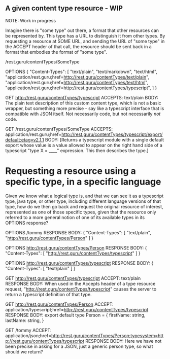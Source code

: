 A given content type resource - WIP
-----------------------------------

NOTE: Work in progress

Imagine there is "some type" out there, a format that other resources can be represented by. This type has a URL to distinguish it from other types. By
requesting a resource at SOME URL, and sending the URL of "some type" in the ACCEPT header of that call, the resource should be sent back in a format that
embodies the format of "some type".

/rest.guru/contentTypes/SomeType

OPTIONS
{
    "Content-Types": [
        "text/plain",
        "text/markdown",
        "text/html",
        "application/rest.guru;href=http://rest.guru/contentTypes/text/plain",
        "application/rest.guru;href=http://rest.guru/contentTypes/text/html",
        "application/rest.guru;href=http://rest.guru/contentTypes/typescript",
    ]
}

GET http://rest.guru/contentTypes/typescript
ACCEPTS: text/plain
BODY: The plain text description of this custom content type, which is not a basic wrapper, but something more
precise - say like a typescript interface that is compatible with JSON itself. Not necessarily code, but not necessarily
*not* code.

GET /rest.guru/contentTypes/SomeType
ACCEPTS: application/rest.guru;href=http://rest.guru/contentTypes/typescript/export/default;etag=v2.1.1
BODY: [Returns a typescript module with a single default export whose value is a value allowed to appear on the
      right hand side of a typescript "type X = ____" expression. This then describes the type.]


# Requesting a resource using a specific type, in a specific language

Given we know what a logical type is, and that we can see it as a typescript type, java type, or other type, including
different language versions of that type, how do we then go back and request the original resource of interest, represented
as one of those specific types, given that the resource only referred to a more general notion of one of its available
types in its OPTIONS response?

OPTIONS /tommy
RESPONSE BODY: {
    "Content-Types": [
        "text/plain",
        "http://rest.guru/contentTypes/Person"
    ]
}

OPTIONS http://rest.guru/contentTypes/Person
RESPONSE BODY: {
    "Content-Types": [
        "http://rest.guru/contentTypes/typescript"
    ]
}

OPTIONS http://rest.guru/contentTypes/typescript
RESPONSE BODY: {
    "Content-Types": [
        "text/plain"
    ]
}

GET http://rest.guru/contentTypes/typescript
ACCEPT: text/plain
RESPONSE BODY:
    When used in the Accepts header of a type resource request, "http://rest.guru/contentTypes/typescript" causes the
    server to return a typescript definition of that type.

GET http://rest.guru/contentTypes/Person
ACCEPT: application/typescript;href=http://rest.guru/contentTypes/typescript
RESPONSE BODY:
    export default type Person = {
        firstName: string,
        lastName: string,
    }

GET /tommy
ACCEPT: application/json;href=http://rest.guru/contentTypes/Person;typesystem=http://rest.guru/contentTypes/typescript
RESPONSE BODY: 
    Here we have not been precise in asking for a JSON, just a generic person type, so what should we return?

